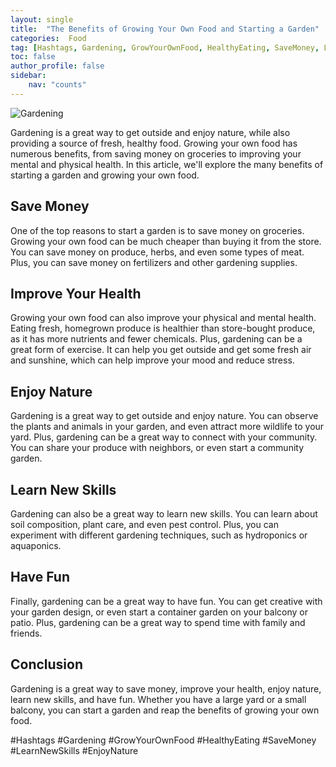 ```yaml
---
layout: single
title:  "The Benefits of Growing Your Own Food and Starting a Garden"
categories:  Food
tag: [Hashtags, Gardening, GrowYourOwnFood, HealthyEating, SaveMoney, LearnNewSkills, EnjoyNature, ]
toc: false
author_profile: false
sidebar:
    nav: "counts"
---
```

    
![Gardening](https://images.pexels.com/photos/1069098/pexels-photo-1069098.jpeg?auto=compress&cs=tinysrgb&dpr=2&h=650&w=940)

Gardening is a great way to get outside and enjoy nature, while also providing a source of fresh, healthy food. Growing your own food has numerous benefits, from saving money on groceries to improving your mental and physical health. In this article, we'll explore the many benefits of starting a garden and growing your own food.

## Save Money

One of the top reasons to start a garden is to save money on groceries. Growing your own food can be much cheaper than buying it from the store. You can save money on produce, herbs, and even some types of meat. Plus, you can save money on fertilizers and other gardening supplies.

## Improve Your Health

Growing your own food can also improve your physical and mental health. Eating fresh, homegrown produce is healthier than store-bought produce, as it has more nutrients and fewer chemicals. Plus, gardening can be a great form of exercise. It can help you get outside and get some fresh air and sunshine, which can help improve your mood and reduce stress.

## Enjoy Nature

Gardening is a great way to get outside and enjoy nature. You can observe the plants and animals in your garden, and even attract more wildlife to your yard. Plus, gardening can be a great way to connect with your community. You can share your produce with neighbors, or even start a community garden.

## Learn New Skills

Gardening can also be a great way to learn new skills. You can learn about soil composition, plant care, and even pest control. Plus, you can experiment with different gardening techniques, such as hydroponics or aquaponics.

## Have Fun

Finally, gardening can be a great way to have fun. You can get creative with your garden design, or even start a container garden on your balcony or patio. Plus, gardening can be a great way to spend time with family and friends.

## Conclusion

Gardening is a great way to save money, improve your health, enjoy nature, learn new skills, and have fun. Whether you have a large yard or a small balcony, you can start a garden and reap the benefits of growing your own food. 

#Hashtags
#Gardening #GrowYourOwnFood #HealthyEating #SaveMoney #LearnNewSkills #EnjoyNature